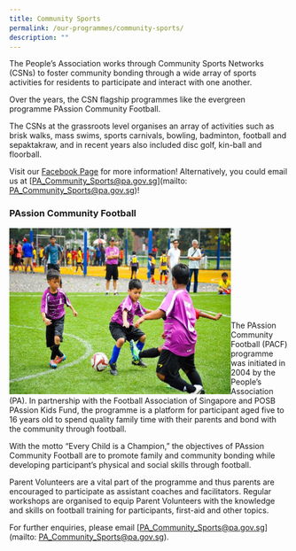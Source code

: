 ```yaml
---
title: Community Sports
permalink: /our-programmes/community-sports/
description: ""
---
```

The People’s Association works through Community Sports Networks (CSNs) to foster community bonding through a wide array of sports activities for residents to participate and interact with one another.

Over the years, the CSN flagship programmes like the evergreen programme PAssion Community Football.

The CSNs at the grassroots level organises an array of activities such as brisk walks, mass swims, sports carnivals, bowling, badminton, football and sepaktakraw, and in recent years also included disc golf, kin-ball and floorball.

Visit our [Facebook Page](https://www.facebook.com/PACommunitySportsNetwork) for more information! Alternatively, you could email us at [PA_Community_Sports@pa.gov.sg](mailto: PA_Community_Sports@pa.gov.sg)!

 
### PAssion Community Football

<img style="height:300px;width:400px" align="left" src="/images/Programmes/Community%20sports/commsports-passionfootball.jpg"><br><br><br><br><br><br><br><br><br>

The PAssion Community Football (PACF) programme was initiated in 2004 by the People’s Association (PA).  In partnership with the Football Association of Singapore and POSB PAssion Kids Fund, the programme is a platform for participant aged five to 16 years old to spend quality family time with their parents and bond with the community through football.

With the motto “Every Child is a Champion,” the objectives of PAssion Community Football are to promote family and community bonding while developing participant’s physical and social skills through football.

Parent Volunteers are a vital part of the programme and thus parents are encouraged to participate as assistant coaches and facilitators.  Regular workshops are organised to equip Parent Volunteers with the knowledge and skills on football training for participants, first-aid and other topics.

For further enquiries, please email [PA_Community_Sports@pa.gov.sg](mailto: PA_Community_Sports@pa.gov.sg).